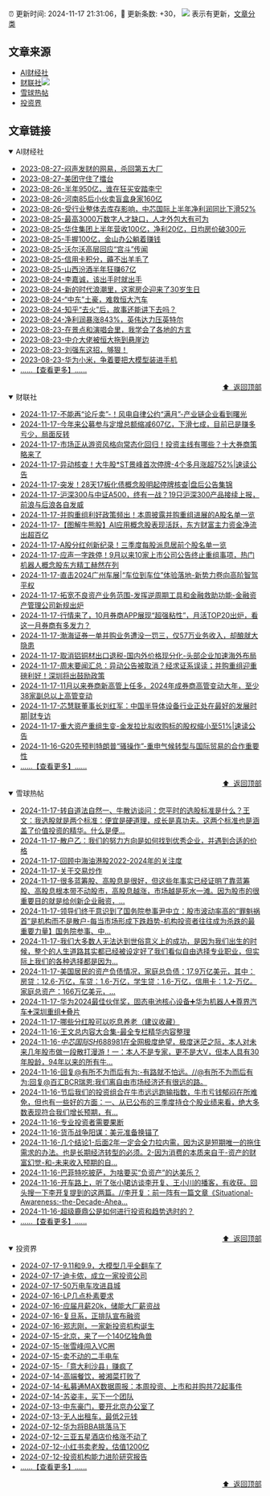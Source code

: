 ##

:alarm_clock: 更新时间: 2024-11-17 21:31:06，:rocket: 更新条数: +30， ![](/assets/dot.png) 表示有更新，[文章分类](/TAGS.md)

## 文章来源

- [AI财经社](#ai财经社)  
- [财联社](#财联社)![](/assets/dot.png)   
- [雪球热帖](#雪球热帖)  
- [投资界](#投资界)  

## 文章链接

<details open>
<summary id="ai财经社">
 AI财经社
</summary>


- [2023-08-27-闷声发财的网易，杀回第五大厂](https://www.aicaijing.com.cn/article/18610)  
- [2023-08-27-美团守住了擂台](https://www.aicaijing.com.cn/article/18611)  
- [2023-08-26-半年950亿，谁在狂买安踏李宁](https://www.aicaijing.com.cn/article/18607)  
- [2023-08-26-河南85后小伙卖盲盒身家160亿](https://www.aicaijing.com.cn/article/18608)  
- [2023-08-26-受行业整体去库存影响，中芯国际上半年净利润同比下滑52%](https://www.aicaijing.com.cn/article/18609)  
- [2023-08-25-最高3000万数字人才缺口，人才外包大有可为](https://www.aicaijing.com.cn/article/18601)  
- [2023-08-25-华住集团上半年营收100亿，净利20亿，日均房价破300元](https://www.aicaijing.com.cn/article/18602)  
- [2023-08-25-手握100亿，金山办公躺着赚钱](https://www.aicaijing.com.cn/article/18603)  
- [2023-08-25-沃尔沃高层回应“宫斗”传闻](https://www.aicaijing.com.cn/article/18604)  
- [2023-08-25-信用卡积分，薅不出羊毛了](https://www.aicaijing.com.cn/article/18605)  
- [2023-08-25-山西汾酒半年狂赚67亿](https://www.aicaijing.com.cn/article/18606)  
- [2023-08-24-李嘉诚，该出手时就出手](https://www.aicaijing.com.cn/article/18596)  
- [2023-08-24-新的时代浪潮里，这家房企迎来了30岁生日](https://www.aicaijing.com.cn/article/18597)  
- [2023-08-24-“中东”土豪，难救恒大汽车](https://www.aicaijing.com.cn/article/18598)  
- [2023-08-24-知乎“去火”后，故事还能讲下去吗？](https://www.aicaijing.com.cn/article/18599)  
- [2023-08-24-净利润暴涨843%，英伟达力压英特尔](https://www.aicaijing.com.cn/article/18600)  
- [2023-08-23-在景点和演唱会里，我学会了各地的方言](https://www.aicaijing.com.cn/article/18591)  
- [2023-08-23-中介大佬被恒大拖到悬崖边](https://www.aicaijing.com.cn/article/18592)  
- [2023-08-23-刘强东这招，够狠！](https://www.aicaijing.com.cn/article/18593)  
- [2023-08-23-华为小米，争着要把大模型装进手机](https://www.aicaijing.com.cn/article/18594)  
- [......【查看更多】......](/details/AI财经社.md)

<div align="right"><a href="#文章来源">⬆ &nbsp;返回顶部</a></div>
</details>

<details open>
<summary id="财联社">
 财联社
</summary>


- [2024-11-17-不能再“论斤卖”-！风电自律公约“满月”-产业链企业看到曙光](https://www.cls.cn/detail/1861178)  
- [2024-11-17-今年来公募参与定增总额缩减607亿，下滑七成，目前已是赚多亏少，局面反转](https://www.cls.cn/detail/1861011)  
- [2024-11-17-市场正从游资风格向常态化回归！投资主线有哪些？十大券商策略来了](https://www.cls.cn/detail/1861143)  
- [2024-11-17-异动核查！大牛股*ST景峰首次停牌-4个多月涨超752%|速读公告](https://www.cls.cn/detail/1861134)  
- [2024-11-17-突发！28天17板化债概念股明起停牌核查|盘后公告集锦](https://www.cls.cn/detail/1861123)  
- [2024-11-17-沪深300与中证A500，终有一战？19只沪深300产品接续上报，前浪与后浪各自发威](https://www.cls.cn/detail/1861021)  
- [2024-11-17-并购重组利好政策频出！本周披露并购重组进展的A股名单一览](https://www.cls.cn/detail/1860738)  
- [2024-11-17-【图解牛熊股】AI应用概念股表现活跃，东方财富主力资金净流出超百亿](https://www.cls.cn/detail/1861009)  
- [2024-11-17-A股分红创新纪录！三季度每股派息居前个股名单一览](https://www.cls.cn/detail/1860983)  
- [2024-11-17-应声一字跌停！9月以来10家上市公司公告终止重组事项，热门机器人概念股东方精工赫然在列](https://www.cls.cn/detail/1860989)  
- [2024-11-17-直击2024广州车展|“车位到车位”体验落地-新势力卷向高阶智驾平权](https://www.cls.cn/detail/1860967)  
- [2024-11-17-拓宽不良资产业务范围-发挥逆周期工具和金融救助功能-金融资产管理公司新规出炉](https://www.cls.cn/detail/1860957)  
- [2024-11-17-行情来了，10月券商APP展现“超强粘性”，月活TOP20出炉，看这一月券商有多发力？](https://www.cls.cn/detail/1860982)  
- [2024-11-17-渤海证券一单并购业务遭没一罚三，仅57万业务收入，却酿就大隐患](https://www.cls.cn/detail/1860991)  
- [2024-11-17-取消铝铜材出口退税-国内外价格现分化-头部企业加速海外布局](https://www.cls.cn/detail/1861029)  
- [2024-11-17-周末要闻汇总：异动公告被取消？经求证系误读；并购重组迎重磅利好！深圳将出鼓励政策](https://www.cls.cn/detail/1861081)  
- [2024-11-17-11月以来券商新高管上任多，2024年成券商高管变动大年，至少38家副总以上高管变动](https://www.cls.cn/detail/1860993)  
- [2024-11-17-芯慧联董事长刘红军：中国半导体设备行业正处在最好的发展时期|财专访](https://www.cls.cn/detail/1861056)  
- [2024-11-17-重大资产重组生变-金发拉比拟收购标的股权缩小至51%|速读公告](https://www.cls.cn/detail/1861175)  
- [2024-11-16-G20先预判特朗普“骚操作”-重申气候转型与国际贸易的合作重要性](https://www.cls.cn/detail/1860739)  
- [......【查看更多】......](/details/财联社.md)

<div align="right"><a href="#文章来源">⬆ &nbsp;返回顶部</a></div>
</details>

<details open>
<summary id="雪球热帖">
 雪球热帖
</summary>


- [2024-11-17-转自道法自然一、牛散访谈问：您平时的选股标准是什么？王文：我选股就是两个标准：便宜是硬道理，成长是真功夫。这两个标准也是涵盖了价值投资的精华。什么是便...](https://xueqiu.com/3253330628/313104615)  
- [2024-11-17-散户乙：我们的努力方向是如何找到优秀企业，并遇到合适的价格](https://xueqiu.com/1233777375/313076920)  
- [2024-11-17-回顾中海油港股2022-2024年的关注度](https://xueqiu.com/7123126150/313088357)  
- [2024-11-17-关于交易炒作](https://xueqiu.com/4111857140/313088894)  
- [2024-11-17-很多蓝筹股、高股息是很好，但这些年事实已经证明了靠蓝筹股、高股息根本带不动股市，高股息越涨，市场越是死水一滩。因为股市的很重要目的就是给创新企业融资，...](https://xueqiu.com/2093337947/313077837)  
- [2024-11-17-领导们终于意识到了国务院参事尹中立：股市波动率高的“罪魁祸首”是机构而不是散户-每当市场形成下跌趋势-机构投资者往往成为杀跌的最重要力量】国务院参事、中...](https://xueqiu.com/7977283243/313080840)  
- [2024-11-17-我们大多数人无法达到世俗意义上的成功，是因为我们出生的时候，整个的人生道路其实都已经被设定好了我们看似自由选择专业职业，但实际上我们的各种选择都是因为...](https://xueqiu.com/6719117336/313076018)  
- [2024-11-17-美国居民的资产负债情况，家庭总负债：17.9万亿美元，其中：房贷：12.6-万亿，车贷：1.6-万亿，学生贷：1.6-万亿，信用卡：1.2-万亿。家庭总资产：166万亿美元，...](https://xueqiu.com/8056783660/313076723)  
- [2024-11-17-华为2024最佳伙伴奖，固态电池核心设备➕华为机器人➕尊界汽车➕深圳重组➕叠片](https://xueqiu.com/9716291256/313095196)  
- [2024-11-17-哪些分红股可以吃息养老（建议收藏）](https://xueqiu.com/7756132586/313111527)  
- [2024-11-16-王文总内容大合集-最全专栏精华内容整理](https://xueqiu.com/3476345264/313060174)  
- [2024-11-16-$中芯国际SH688981$在全网极度绝望，极度迷茫之际，本人对未来几年股市做一段散打漫游！一：本人不是专家，更不是大V，但本人具有30年股龄，94年以来的所有牛...](https://xueqiu.com/9331169566/313046330)  
- [2024-11-16-回复@有所不为而后有为:-有路就不怕远。//@有所不为而后有为:回复@百汇BCR瑞恩:我们离自由市场经济还有很远的路。](https://xueqiu.com/1247347556/313037219)  
- [2024-11-16-节后我们的投资组合在牛市远远跑输指数，牛市亏钱郁闷在所难免，但也有一些好的方面：一、从已公布的三季度持仓个股业绩来看，绝大多数表现符合我们增长预期，有...](https://xueqiu.com/9742512811/313021468)  
- [2024-11-16-专业投资者需要果断](https://xueqiu.com/1340904670/313021527)  
- [2024-11-16-货币战争阳谋：美元准备换锚了](https://xueqiu.com/9210717241/313030252)  
- [2024-11-16-几个结论1-后面2年一定会全力拉内需，因为这是短期唯一的拖住需求的办法。也是长期经济转型的必须。2-因为消费的本质来自于-资产的财富幻觉-和-未来收入预期的自...](https://xueqiu.com/7106659159/313040011)  
- [2024-11-16-巴菲特吃披萨，为啥要买“负资产”的达美乐？](https://xueqiu.com/9363345092/313058796)  
- [2024-11-16-开车路上，听了张小珺访谈李开复、王小川的播客，有收获。回头搜一下李开复提到的这两篇。//李开复：前一阵有一篇文章《Situational-Awareness:-the-Decade-Ahea...](https://xueqiu.com/3167081651/313036144)  
- [2024-11-16-超级鹿鼎公是如何进行投资和趋势选时的？](https://xueqiu.com/5660762687/313067209)  
- [......【查看更多】......](/details/雪球热帖.md)

<div align="right"><a href="#文章来源">⬆ &nbsp;返回顶部</a></div>
</details>

<details open>
<summary id="投资界">
 投资界
</summary>


- [2024-07-17-9.11和9.9，大模型几乎全翻车了](https://posts.careerengine.us/p/6697778c44726b29bffa3a09)  
- [2024-07-17-迪卡侬，成立一家投资公司](https://posts.careerengine.us/p/6697778c44726b29bffa3a01)  
- [2024-07-17-50万电车攻进县城](https://posts.careerengine.us/p/6697779c831e1d29eea44253)  
- [2024-07-16-LP几点朴素要求](https://posts.careerengine.us/p/669636a8720ed522248054dc)  
- [2024-07-16-应届月薪20k，储能大厂薪资战](https://posts.careerengine.us/p/669636a8720ed522248054d4)  
- [2024-07-16-复旦系，正排队宣布融资](https://posts.careerengine.us/p/66963699cb38e136a496986c)  
- [2024-07-16-郑志刚，一家新投资机构诞生](https://posts.careerengine.us/p/66963699cb38e136a4969874)  
- [2024-07-15-北京，来了一个140亿独角兽](https://posts.careerengine.us/p/6694db59a0c3ac562b61f9af)  
- [2024-07-15-张雪峰闯入VC圈](https://posts.careerengine.us/p/6694db59a0c3ac562b61f9b7)  
- [2024-07-15-卖不动的二手电车](https://posts.careerengine.us/p/6694db6836b2f1565d9b541a)  
- [2024-07-15-「意大利沙县」赚疯了](https://posts.careerengine.us/p/6694db6836b2f1565d9b5422)  
- [2024-07-14-高端餐饮，被湘菜打败了](https://posts.careerengine.us/p/6693862333c6e710d0bf9dc4)  
- [2024-07-14-私募通MAX数据周报：本周投资、上市和并购共72起事件](https://posts.careerengine.us/p/6693862333c6e710d0bf9dcc)  
- [2024-07-14-苏姿丰，买下一个团队](https://posts.careerengine.us/p/6693861481427510b2b9c123)  
- [2024-07-13-中东豪门，要开北京办公室了](https://posts.careerengine.us/p/66922794a876f80d113b51fe)  
- [2024-07-13-无人出租车，最低2元钱](https://posts.careerengine.us/p/669227b82202ae0dfac5d713)  
- [2024-07-12-华为将BBA挑落马下](https://posts.careerengine.us/p/6690a6c68082df14ead7eaac)  
- [2024-07-12-三亚五星酒店价格涨不动了](https://posts.careerengine.us/p/6690a6c68082df14ead7eaa4)  
- [2024-07-12-小红书卖老股，估值1200亿](https://posts.careerengine.us/p/6690a6b756b00014bcc00e8f)  
- [2024-07-12-投资机构能力进阶研究报告](https://posts.careerengine.us/p/6690a6b756b00014bcc00e87)  
- [......【查看更多】......](/details/投资界.md)

<div align="right"><a href="#文章来源">⬆ &nbsp;返回顶部</a></div>
</details>
